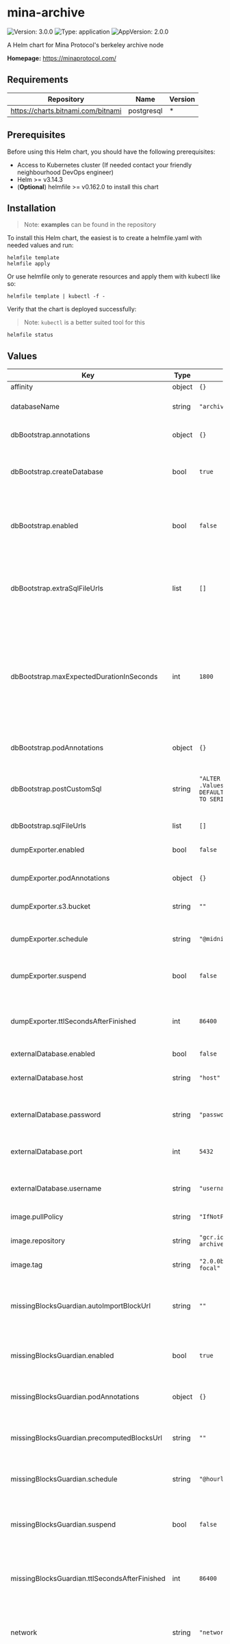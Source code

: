 # mina-archive

![Version: 3.0.0](https://img.shields.io/badge/Version-3.0.0-informational?style=flat-square) ![Type: application](https://img.shields.io/badge/Type-application-informational?style=flat-square) ![AppVersion: 2.0.0](https://img.shields.io/badge/AppVersion-2.0.0-informational?style=flat-square)

A Helm chart for Mina Protocol's berkeley archive node

**Homepage:** <https://minaprotocol.com/>

## Requirements

| Repository | Name | Version |
|------------|------|---------|
| https://charts.bitnami.com/bitnami | postgresql | * |

## Prerequisites

Before using this Helm chart, you should have the following prerequisites:

- Access to Kubernetes cluster (If needed contact your friendly neighbourhood DevOps engineer)
- Helm >= v3.14.3
- (**Optional**) helmfile >= v0.162.0 to install this chart

## Installation

> Note: **examples** can be found in the repository

To install this Helm chart, the easiest is to create a helmfile.yaml with needed values and run:

```
helmfile template
helmfile apply
```

Or use helmfile only to generate resources and apply them with kubectl like so:

```
helmfile template | kubectl -f -
```

Verify that the chart is deployed successfully:

> Note: `kubectl` is a better suited tool for this

```
helmfile status
```

## Values

| Key | Type | Default | Description |
|-----|------|---------|-------------|
| affinity | object | `{}` |  |
| databaseName | string | `"archive"` | Database name of the archive node |
| dbBootstrap.annotations | object | `{}` | Annotations to apply to the job |
| dbBootstrap.createDatabase | bool | `true` | Instanciate the database on the database server |
| dbBootstrap.enabled | bool | `false` | Enable to dbBootstrap job to populate the database schema or dump |
| dbBootstrap.extraSqlFileUrls | list | `[]` | SQL file urls to pre-download before executing the SQL file urls |
| dbBootstrap.maxExpectedDurationInSeconds | int | `1800` | Set the bootstrap duration expected to be used by other pods when waiting for the bootstrap to complete, before reaching timeout |
| dbBootstrap.podAnnotations | object | `{}` | Annotations to apply to the pod  |
| dbBootstrap.postCustomSql | string | `"ALTER DATABASE {{ .Values.databaseName }} SET DEFAULT_TRANSACTION_ISOLATION TO SERIALIZABLE"` | Execute SQL inline command after loading the SQL file urls |
| dbBootstrap.sqlFileUrls | list | `[]` | SQL file urls to execute |
| dumpExporter.enabled | bool | `false` | Enabled dump exporter  |
| dumpExporter.podAnnotations | object | `{}` | Annotations to the  dump exporter  |
| dumpExporter.s3.bucket | string | `""` | S3 bucket to export the dump to |
| dumpExporter.schedule | string | `"@midnight"` | Frequency to execute the  dump exporter |
| dumpExporter.suspend | bool | `false` | Suspend the  dump exporter execution |
| dumpExporter.ttlSecondsAfterFinished | int | `86400` | Seconds before cleaning up the  dump exporter execution |
| externalDatabase.enabled | bool | `false` |  |
| externalDatabase.host | string | `"host"` | Host for external database connection |
| externalDatabase.password | string | `"password"` | Password of external database connection |
| externalDatabase.port | int | `5432` | Port of external database connection |
| externalDatabase.username | string | `"username"` | Username of external database connection |
| image.pullPolicy | string | `"IfNotPresent"` | Image pull policy |
| image.repository | string | `"gcr.io/o1labs-192920/mina-archive"` | Docker image repository |
| image.tag | string | `"2.0.0berkeley-rc1-1551e2f-focal"` | Docker image tag |
| missingBlocksGuardian.autoImportBlockUrl | string | `""` | URL to auto import a block when running the missing blocks guardian |
| missingBlocksGuardian.enabled | bool | `true` | Enabled missing blocks guardian |
| missingBlocksGuardian.podAnnotations | object | `{}` | Annotations to the missing blocks guardian  |
| missingBlocksGuardian.precomputedBlocksUrl | string | `""` | URL to fetch the pre-computed blocks from |
| missingBlocksGuardian.schedule | string | `"@hourly"` | Frequency to execute the missing blocks guardian |
| missingBlocksGuardian.suspend | bool | `false` | Suspend the missing blocks guardian execution |
| missingBlocksGuardian.ttlSecondsAfterFinished | int | `86400` | Seconds before cleaning up the missing blocks guardian execution |
| network | string | `"network"` | Mina network name (e.g.: `mainnet`, `devnet`) |
| node.configFileUrl | string | `""` | Config file url to be downloaded and used as config file before the server starts |
| node.extraArgs | list | `[]` | Extra arguments for the mina archive process |
| node.extraEnvVars | list | `[]` | Extra environment variables for the mina archive process |
| node.metrics.enabled | bool | `true` | Enable metric service |
| node.podAnnotations | object | `{}` | Annotations to the mina archive pods |
| node.ports.metrics | int | `10002` | Mina archive metric port number |
| node.ports.rpc | int | `3086` | Mina archive RPC port number |
| node.readinessProbe | object | `{"exec":{"command":["bash","/scripts/archive-readiness.sh"]}}` | Readiness probe configuration |
| node.replicas | int | `1` | Replicas number for the archive node deployment |
| node.resources | object | `{}` | Resources for the mina archive pods |
| node.service.annotations | object | `{}` | Annotations to the mina archive service |
| node.service.labels | object | `{}` | Labels to the mina archive service |
| nodeSelector | object | `{}` | Node selector for all the pods |
| postgresClientDockerImage | string | `"bitnami/postgresql:16.2.0-debian-12-r18"` | Image to use as postgresql client, to export dumps for example |
| postgresql.auth.enablePostgresUser | bool | `false` | Enable the default postgres user |
| postgresql.auth.password | string | `"password"` | Password for the database |
| postgresql.auth.username | string | `"username"` | Username for the database |
| postgresql.enabled | bool | `true` | Enable local postgresql database server |
| postgresql.primary.extendedConfiguration | string | `"max_wal_size=2048\n"` | Extended configuration to configure postgresql server |
| postgresql.primary.persistence.enabled | bool | `true` | Enable the persistence for the postgresql server |
| postgresql.primary.persistence.size | string | `"8Gi"` | Size of the postgresql server volume |
| postgresql.primary.persistence.storageClass | string | `""` | Storage class for the postgresql server volume |
| postgresql.primary.resourcesPreset | string | `"nano"` | Resources preset to set resource requests and limits |
| serviceAccount.annotations | object | `{}` | Service account annotations |
| tolerations | list | `[]` | Toleration for all the pods |

